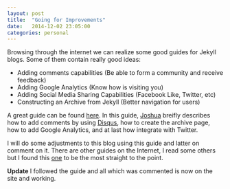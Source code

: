 ```yaml
---
layout: post
title:  "Going for Improvements"
date:   2014-12-02 23:05:00
categories: personal
---
```


Browsing through the internet we can realize some good guides for Jekyll blogs. Some of them contain really good ideas:

* Adding comments capabilities (Be able to form a community and receive feedback)
* Adding Google Analytics (Know how is visiting you)
* Adding Social Media Sharing Capabilities (Facebook Like, Twitter, etc)
* Constructing an Archive from Jekyll (Better navigation for users)

A great guide can be found [here][1]. In this guide, [Joshua][2] breifly describes how to add comments by using [Disqus][3], how to create the archive page, how to add Google Analytics, and at last how integrate with Twitter.

I will do some adjustments to this blog using this guide and latter on comment on it. There are other guides on the Internet, I read some others but I found this [one][1] to be the most straight to the point.

**Update** I followed the guide and all which was commented is now on the site and working.

[1]: http://joshualande.com/jekyll-github-pages-poole/
[2]: https://twitter.com/joshualande
[3]: https://disqus.com
